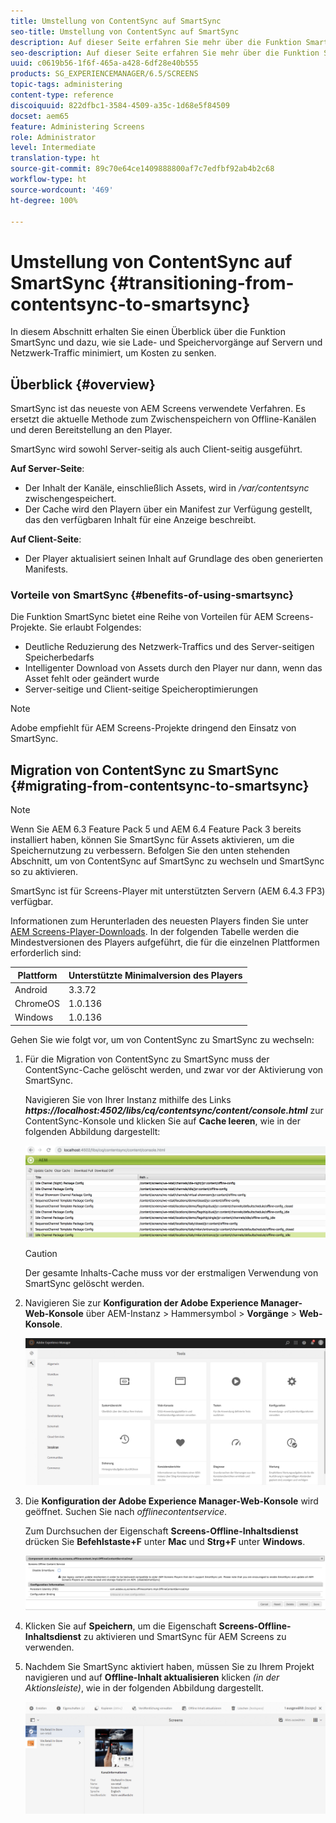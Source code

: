 ```yaml
---
title: Umstellung von ContentSync auf SmartSync
seo-title: Umstellung von ContentSync auf SmartSync
description: Auf dieser Seite erfahren Sie mehr über die Funktion SmartSync und dazu, wie Sie von ContentSync zu SmartSync wechseln können.
seo-description: Auf dieser Seite erfahren Sie mehr über die Funktion SmartSync und dazu, wie Sie von ContentSync zu SmartSync wechseln können.
uuid: c0619b56-1f6f-465a-a428-6df28e40b555
products: SG_EXPERIENCEMANAGER/6.5/SCREENS
topic-tags: administering
content-type: reference
discoiquuid: 822dfbc1-3584-4509-a35c-1d68e5f84509
docset: aem65
feature: Administering Screens
role: Administrator
level: Intermediate
translation-type: ht
source-git-commit: 89c70e64ce1409888800af7c7edfbf92ab4b2c68
workflow-type: ht
source-wordcount: '469'
ht-degree: 100%

---
```



# Umstellung von ContentSync auf SmartSync {#transitioning-from-contentsync-to-smartsync}

In diesem Abschnitt erhalten Sie einen Überblick über die Funktion SmartSync und dazu, wie sie Lade- und Speichervorgänge auf Servern und Netzwerk-Traffic minimiert, um Kosten zu senken.

## Überblick {#overview}

SmartSync ist das neueste von AEM Screens verwendete Verfahren. Es ersetzt die aktuelle Methode zum Zwischenspeichern von Offline-Kanälen und deren Bereitstellung an den Player.

SmartSync wird sowohl Server-seitig als auch Client-seitig ausgeführt.

**Auf Server-Seite**:

* Der Inhalt der Kanäle, einschließlich Assets, wird in */var/contentsync* zwischengespeichert.
* Der Cache wird den Playern über ein Manifest zur Verfügung gestellt, das den verfügbaren Inhalt für eine Anzeige beschreibt.

**Auf Client-Seite**:

* Der Player aktualisiert seinen Inhalt auf Grundlage des oben generierten Manifests.

### Vorteile von SmartSync {#benefits-of-using-smartsync}

Die Funktion SmartSync bietet eine Reihe von Vorteilen für AEM Screens-Projekte. Sie erlaubt Folgendes:

* Deutliche Reduzierung des Netzwerk-Traffics und des Server-seitigen Speicherbedarfs
* Intelligenter Download von Assets durch den Player nur dann, wenn das Asset fehlt oder geändert wurde
* Server-seitige und Client-seitige Speicheroptimierungen

>[!NOTE]
>
>Adobe empfiehlt für AEM Screens-Projekte dringend den Einsatz von SmartSync.

## Migration von ContentSync zu SmartSync {#migrating-from-contentsync-to-smartsync}

>[!NOTE]
>
>Wenn Sie AEM 6.3 Feature Pack 5 und AEM 6.4 Feature Pack 3 bereits installiert haben, können Sie SmartSync für Assets aktivieren, um die Speichernutzung zu verbessern. Befolgen Sie den unten stehenden Abschnitt, um von ContentSync auf SmartSync zu wechseln und SmartSync so zu aktivieren.
>
>SmartSync ist für Screens-Player mit unterstützten Servern (AEM 6.4.3 FP3) verfügbar.
>
>Informationen zum Herunterladen des neuesten Players finden Sie unter [AEM Screens-Player-Downloads](https://download.macromedia.com/screens/). In der folgenden Tabelle werden die Mindestversionen des Players aufgeführt, die für die einzelnen Plattformen erforderlich sind:

| **Plattform** | **Unterstützte Minimalversion des Players** |
|---|---|
| Android | 3.3.72 |
| ChromeOS | 1.0.136 |
| Windows | 1.0.136 |

Gehen Sie wie folgt vor, um von ContentSync zu SmartSync zu wechseln:

1. Für die Migration von ContentSync zu SmartSync muss der ContentSync-Cache gelöscht werden, und zwar vor der Aktivierung von SmartSync.

   Navigieren Sie von Ihrer Instanz mithilfe des Links ***https://localhost:4502/libs/cq/contentsync/content/console.html*** zur ContentSync-Konsole und klicken Sie auf **Cache leeren**, wie in der folgenden Abbildung dargestellt:

   ![clear_contesync_cache](assets/clear_contesync_cache.png)

   >[!CAUTION]
   >
   >Der gesamte Inhalts-Cache muss vor der erstmaligen Verwendung von SmartSync gelöscht werden.

1. Navigieren Sie zur **Konfiguration der Adobe Experience Manager-Web-Konsole** über AEM-Instanz > Hammersymbol > **Vorgänge** > **Web-Konsole**.

   ![screen_shot_2019-02-11at15339pm](assets/screen_shot_2019-02-11at15339pm.png)

1. Die **Konfiguration der Adobe Experience Manager-Web-Konsole** wird geöffnet. Suchen Sie nach *offlinecontentservice*.

   Zum Durchsuchen der Eigenschaft **Screens-Offline-Inhaltsdienst** drücken Sie **Befehlstaste+F** unter **Mac** und **Strg+F** unter **Windows**.

   ![screen_shot_2019-02-19at22643pm](assets/screen_shot_2019-02-19at22643pm.png)

1. Klicken Sie auf **Speichern**, um die Eigenschaft **Screens-Offline-Inhaltsdienst** zu aktivieren und SmartSync für AEM Screens zu verwenden.
1. Nachdem Sie SmartSync aktiviert haben, müssen Sie zu Ihrem Projekt navigieren und auf **Offline-Inhalt aktualisieren** klicken *(in der Aktionsleiste)*, wie in der folgenden Abbildung dargestellt.

   ![screen_shot_2019-02-25at102605am](assets/screen_shot_2019-02-25at102605am.png)